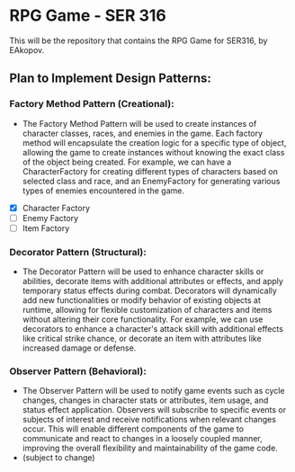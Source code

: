 # RPG Game - SER 316
This will be the repository that contains the RPG Game for SER316, by EAkopov.

## Plan to Implement Design Patterns:

### Factory Method Pattern (Creational):
- The Factory Method Pattern will be used to create instances of character classes, races, and enemies in the game. Each factory method will encapsulate the creation logic for a specific type of object, allowing the game to create instances without knowing the exact class of the object being created. For example, we can have a CharacterFactory for creating different types of characters based on selected class and race, and an EnemyFactory for generating various types of enemies encountered in the game.
- [X] Character Factory
- [ ] Enemy Factory
- [ ] Item Factory

### Decorator Pattern (Structural):
- The Decorator Pattern will be used to enhance character skills or abilities, decorate items with additional attributes or effects, and apply temporary status effects during combat. Decorators will dynamically add new functionalities or modify behavior of existing objects at runtime, allowing for flexible customization of characters and items without altering their core functionality. For example, we can use decorators to enhance a character's attack skill with additional effects like critical strike chance, or decorate an item with attributes like increased damage or defense.

### Observer Pattern (Behavioral):
- The Observer Pattern will be used to notify game events such as cycle changes, changes in character stats or attributes, item usage, and status effect application. Observers will subscribe to specific events or subjects of interest and receive notifications when relevant changes occur. This will enable different components of the game to communicate and react to changes in a loosely coupled manner, improving the overall flexibility and maintainability of the game code.
- (subject to change)
